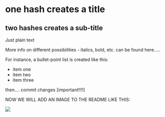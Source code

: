 # one hash creates a title

## two hashes creates a sub-title

Just plain text

More info on different possibilities - italics, bold, etc. can be found here.....

For instance, a bullet-point list is created like this:

* item one
* item two
* item three

then.... commit changes [important!!!!]


NOW WE WILL ADD AN IMAGE TO THE README LIKE THIS:

![](https://github.com/matdwlv/test-repo/blob/master/Screenshot%202020-05-10%20at%2019.57.47.png)




